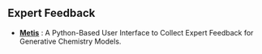 ## Expert Feedback

- **[Metis](https://github.com/JanoschMenke/metis)** : A Python-Based User Interface to Collect Expert Feedback for Generative Chemistry Models.